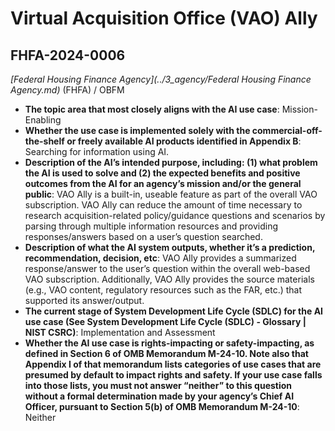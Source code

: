 # Virtual Acquisition Office (VAO) Ally
## FHFA-2024-0006
_[Federal Housing Finance Agency](../3_agency/Federal Housing Finance Agency.md)_ (FHFA) / OBFM


+ **The topic area that most closely aligns with the AI use case**: Mission-Enabling
+ **Whether the use case is implemented solely with the commercial-off-the-shelf or freely available AI products identified in Appendix B**: Searching for information using AI.
+ **Description of the AI’s intended purpose, including: (1) what problem the AI is used to solve and (2) the expected benefits and positive outcomes from the AI for an agency’s mission and/or the general public**: VAO Ally is a built-in, useable feature as part of the overall VAO subscription. VAO Ally can reduce the amount of time necessary to research acquisition-related policy/guidance questions and scenarios by parsing through multiple information resources and providing responses/answers based on a user’s question searched.
+ **Description of what the AI system outputs, whether it’s a prediction, recommendation, decision, etc**: VAO Ally provides a summarized response/answer to the user’s question within the overall web-based VAO subscription. Additionally, VAO Ally provides the source materials (e.g., VAO content, regulatory resources such as the FAR, etc.) that supported its answer/output.
+ **The current stage of System Development Life Cycle (SDLC) for the AI use case (See System Development Life Cycle (SDLC) - Glossary | NIST CSRC)**: Implementation and Assessment
+ **Whether the AI use case is rights-impacting or safety-impacting, as defined in Section 6 of OMB Memorandum M-24-10. Note also that Appendix I of that memorandum lists categories of use cases that are presumed by default to impact rights and safety. If your use case falls into those lists, you must not answer “neither” to this question without a formal determination made by your agency’s Chief AI Officer, pursuant to Section 5(b) of OMB Memorandum M-24-10**: Neither